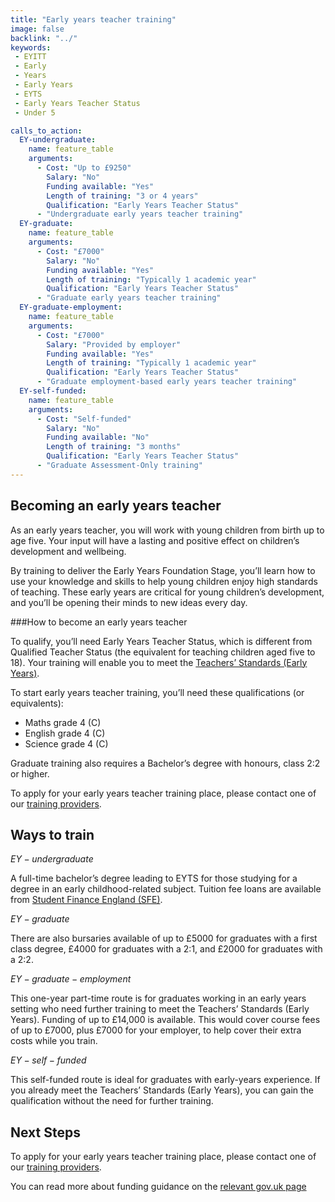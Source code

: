 ```yaml
---
title: "Early years teacher training"
image: false
backlink: "../"
keywords:
 - EYITT
 - Early
 - Years
 - Early Years
 - EYTS
 - Early Years Teacher Status
 - Under 5

calls_to_action:
  EY-undergraduate:
    name: feature_table
    arguments:
      - Cost: "Up to £9250"
        Salary: "No"
        Funding available: "Yes"
        Length of training: "3 or 4 years"
        Qualification: "Early Years Teacher Status"
      - "Undergraduate early years teacher training"
  EY-graduate:
    name: feature_table
    arguments:
      - Cost: "£7000"
        Salary: "No"
        Funding available: "Yes"
        Length of training: "Typically 1 academic year"
        Qualification: "Early Years Teacher Status"
      - "Graduate early years teacher training"     
  EY-graduate-employment:
    name: feature_table
    arguments:
      - Cost: "£7000"
        Salary: "Provided by employer"
        Funding available: "Yes"
        Length of training: "Typically 1 academic year"
        Qualification: "Early Years Teacher Status"
      - "Graduate employment-based early years teacher training"
  EY-self-funded:
    name: feature_table
    arguments:
      - Cost: "Self-funded"
        Salary: "No"
        Funding available: "No"
        Length of training: "3 months"
        Qualification: "Early Years Teacher Status"
      - "Graduate Assessment-Only training"
---
```


## Becoming an early years teacher
 
As an early years teacher, you will work with young children from birth up to age five. Your input will have a lasting and positive effect on children’s development and wellbeing.
 
By training to deliver the Early Years Foundation Stage, you’ll learn how to use your knowledge and skills to help young children enjoy high standards of teaching. These early years are critical for young children’s development, and you’ll be opening their minds to new ideas every day.
 
###How to become an early years teacher
 
To qualify, you’ll need Early Years Teacher Status, which is different from Qualified Teacher Status (the equivalent for teaching children aged five to 18). Your training will enable you to meet the  [Teachers’ Standards (Early Years)](https://www.gov.uk/government/publications/early-years-teachers-standards).
 
To start early years teacher training, you’ll need these qualifications (or equivalents):

* Maths grade 4 (C)
* English grade 4 (C)
* Science grade 4 (C)

Graduate training also requires a Bachelor’s degree with honours, class 2:2 or higher.
 
To apply for your early years teacher training place, please contact one of our [training providers](https://www.gov.uk/government/publications/early-years-initial-teacher-training-itt-providers-and-school-direct-early-years-lead-organisations/early-years-initial-teacher-training-itt-providers-and-school-direct-lead-organisations).

## Ways to train

$EY-undergraduate$

A full-time bachelor’s degree leading to EYTS for those studying for a degree in an early childhood-related subject. Tuition fee loans are available from [Student Finance England
(SFE)](https://www.gov.uk/student-finance).

$EY-graduate$
 
There are also bursaries available of up to £5000 for graduates with a first class degree, £4000 for graduates with a 2:1, and £2000 for graduates with a 2:2.
 
$EY-graduate-employment$

This one-year part-time route is for graduates working in an early years setting who need further training to meet the Teachers’ Standards (Early Years). Funding of up to £14,000 is available. This would cover course fees of up to £7000, plus £7000 for your employer, to help cover their extra costs while you train.

$EY-self-funded$ 

This self-funded route is ideal for graduates with early-years experience. If you already meet the Teachers’ Standards (Early Years), you can gain the qualification without the need for further training. 

## Next Steps

To apply for your early years teacher training place, please contact one of our [training providers](https://www.gov.uk/government/publications/early-years-initial-teacher-training-itt-providers-and-school-direct-early-years-lead-organisations/early-years-initial-teacher-training-itt-providers-and-school-direct-lead-organisations).

You can read more about funding guidance on the [relevant gov.uk page](https://www.gov.uk/guidance/early-years-initial-teacher-training-2021-to-2022-funding-guidance)

